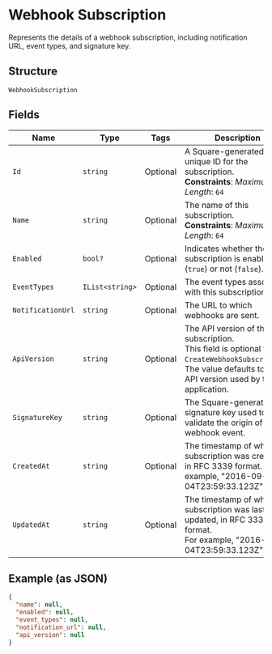 
# Webhook Subscription

Represents the details of a webhook subscription, including notification URL,
event types, and signature key.

## Structure

`WebhookSubscription`

## Fields

| Name | Type | Tags | Description |
|  --- | --- | --- | --- |
| `Id` | `string` | Optional | A Square-generated unique ID for the subscription.<br>**Constraints**: *Maximum Length*: `64` |
| `Name` | `string` | Optional | The name of this subscription.<br>**Constraints**: *Maximum Length*: `64` |
| `Enabled` | `bool?` | Optional | Indicates whether the subscription is enabled (`true`) or not (`false`). |
| `EventTypes` | `IList<string>` | Optional | The event types associated with this subscription. |
| `NotificationUrl` | `string` | Optional | The URL to which webhooks are sent. |
| `ApiVersion` | `string` | Optional | The API version of the subscription.<br>This field is optional for `CreateWebhookSubscription`.<br>The value defaults to the API version used by the application. |
| `SignatureKey` | `string` | Optional | The Square-generated signature key used to validate the origin of the webhook event. |
| `CreatedAt` | `string` | Optional | The timestamp of when the subscription was created, in RFC 3339 format. For example, "2016-09-04T23:59:33.123Z". |
| `UpdatedAt` | `string` | Optional | The timestamp of when the subscription was last updated, in RFC 3339 format.<br>For example, "2016-09-04T23:59:33.123Z". |

## Example (as JSON)

```json
{
  "name": null,
  "enabled": null,
  "event_types": null,
  "notification_url": null,
  "api_version": null
}
```

